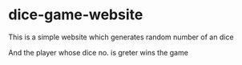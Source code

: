# dice-game-website

This is a simple website which generates random number of an dice 

And the player whose dice no. is greter wins the game
